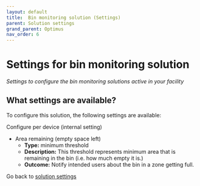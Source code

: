 ```yaml
---
layout: default
title:  Bin monitoring solution (Settings)
parent: Solution settings
grand_parent: Optimus
nav_order: 6
---
```


# Settings for bin monitoring solution
*Settings to configure the bin monitoring solutions active in your facility*

## What settings are available?
To configure this solution, the following settings are available:

Configure per device (internal setting)
- Area remaining (empty space left) 
    - **Type:** minimum threshold
    - **Description:** This threshold represents minimum area that is remaining in the bin (i.e. how much empty it is.)
    - **Outcome:** Notify intended users about the bin in a zone getting full.

Go back to [solution settings](/vcs_settings.html)
